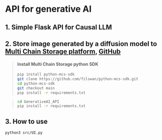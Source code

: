 # API for generative AI  

## 1. Simple Flask API for Causal LLM  

## 2. Store image generated by a diffusion model to [Multi Chain Storage platform](https://www.multichain.storage/home), [GitHub](https://github.com/filswan/python-mcs-sdk)  

> #### Install Multi Chain Storage python SDK  
> ```bash  
> pip install python-mcs-sdk  
> git clone https://github.com/filswan/python-mcs-sdk.git
> cd python-mcs-sdk
> git checkout main
> pip install -r requirements.txt  
> ```  

> ```bash
> cd GenerativeAI_API  
> pip install -r requirements.txt
> ```

## 3. How to use  
```bash
python3 src/UI.py
```
